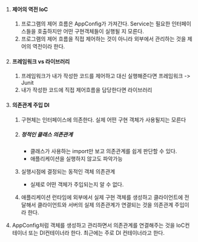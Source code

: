 1. #### 제어의 역전 IoC

   1. 프로그램의 제어 흐름은 AppConfig가 가져간다. Service는 필요한 인터페이스들을 호출하지만 어떤 구현객체들이 실행될 지 모른다.
   2. 프로그램의 제어 흐름을 직접 제어하는 것이 아니라 외부에서 관리하는 것을 제어의 역전이라 한다.

2. #### 프레임워크 vs 라이브러리

   1. 프레임워크가 내가 작성한 코드를 제어하고 대신 실행해준다면 프레임워크 -> Junit
   2. 내가 작성한 코드에 직접 제어흐름을 담당한다면 라이브러리

3. #### 의존관계 주입 DI

   1. 구현체는 인터페이스에 의존한다. 실제 어떤 구현 객체가 사용될지는 모른다

   2. ##### 정적인 클래스 의존관계

      - 클래스가 사용하는 import만 보고 의존관계를 쉽게 판단할 수 있다.
      - 애플리케이션을 실행하지 않고도 파악가능

   3. 실행시점에 결정되는 동적인 객체 의존관계

      - 실제로 어떤 객체가 주입되는지 알 수 없다.

   4. 애플리케이션 런타임에 외부에서 실제 구현 객체를 생성하고 클라이언트에 전달해서 클라이언트와 서버의 실제 의존관계가 연결되는 것을 의존관계 주입이라 한다.

4. AppConfig처럼 객체를 생성하고 관리하면서 의존관계를 연결해주는 것을 IoC컨테이너 또는 DI컨테이너라 한다. 최근에는 주로 DI 컨테이너라고 한다.